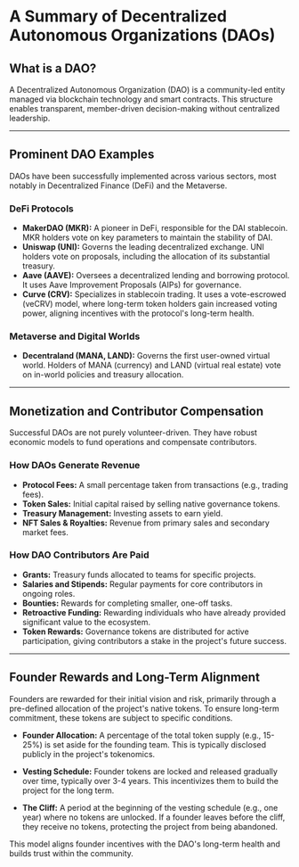 # A Summary of Decentralized Autonomous Organizations (DAOs)

## What is a DAO?
A Decentralized Autonomous Organization (DAO) is a community-led entity managed via blockchain technology and smart contracts. This structure enables transparent, member-driven decision-making without centralized leadership.

---

## Prominent DAO Examples

DAOs have been successfully implemented across various sectors, most notably in Decentralized Finance (DeFi) and the Metaverse.

### DeFi Protocols
- **MakerDAO (MKR):** A pioneer in DeFi, responsible for the DAI stablecoin. MKR holders vote on key parameters to maintain the stability of DAI.
- **Uniswap (UNI):** Governs the leading decentralized exchange. UNI holders vote on proposals, including the allocation of its substantial treasury.
- **Aave (AAVE):** Oversees a decentralized lending and borrowing protocol. It uses Aave Improvement Proposals (AIPs) for governance.
- **Curve (CRV):** Specializes in stablecoin trading. It uses a vote-escrowed (veCRV) model, where long-term token holders gain increased voting power, aligning incentives with the protocol's long-term health.

### Metaverse and Digital Worlds
- **Decentraland (MANA, LAND):** Governs the first user-owned virtual world. Holders of MANA (currency) and LAND (virtual real estate) vote on in-world policies and treasury allocation.

---

## Monetization and Contributor Compensation

Successful DAOs are not purely volunteer-driven. They have robust economic models to fund operations and compensate contributors.

### How DAOs Generate Revenue
- **Protocol Fees:** A small percentage taken from transactions (e.g., trading fees).
- **Token Sales:** Initial capital raised by selling native governance tokens.
- **Treasury Management:** Investing assets to earn yield.
- **NFT Sales & Royalties:** Revenue from primary sales and secondary market fees.

### How DAO Contributors Are Paid
- **Grants:** Treasury funds allocated to teams for specific projects.
- **Salaries and Stipends:** Regular payments for core contributors in ongoing roles.
- **Bounties:** Rewards for completing smaller, one-off tasks.
- **Retroactive Funding:** Rewarding individuals who have already provided significant value to the ecosystem.
- **Token Rewards:** Governance tokens are distributed for active participation, giving contributors a stake in the project's future success.

---

## Founder Rewards and Long-Term Alignment

Founders are rewarded for their initial vision and risk, primarily through a pre-defined allocation of the project's native tokens. To ensure long-term commitment, these tokens are subject to specific conditions.

- **Founder Allocation:** A percentage of the total token supply (e.g., 15-25%) is set aside for the founding team. This is typically disclosed publicly in the project's tokenomics.

- **Vesting Schedule:** Founder tokens are locked and released gradually over time, typically over 3-4 years. This incentivizes them to build the project for the long term.

- **The Cliff:** A period at the beginning of the vesting schedule (e.g., one year) where no tokens are unlocked. If a founder leaves before the cliff, they receive no tokens, protecting the project from being abandoned.

This model aligns founder incentives with the DAO's long-term health and builds trust within the community.